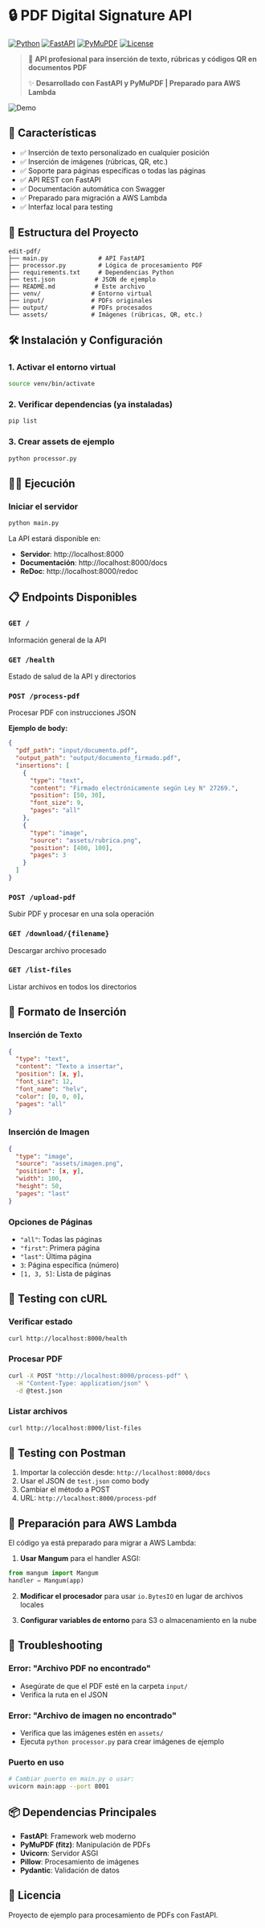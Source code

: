 # 🔒 PDF Digital Signature API

[![Python](https://img.shields.io/badge/Python-3.9+-blue.svg)](https://python.org)
[![FastAPI](https://img.shields.io/badge/FastAPI-0.104.1-green.svg)](https://fastapi.tiangolo.com)
[![PyMuPDF](https://img.shields.io/badge/PyMuPDF-1.23.8-red.svg)](https://pymupdf.readthedocs.io)
[![License](https://img.shields.io/badge/License-MIT-yellow.svg)](LICENSE)

> 🚀 **API profesional para inserción de texto, rúbricas y códigos QR en documentos PDF**
> 
> ✨ **Desarrollado con FastAPI y PyMuPDF | Preparado para AWS Lambda**

![Demo](https://img.shields.io/badge/Demo-TikTok%20Ready-ff69b4.svg)

## 🚀 Características

- ✅ Inserción de texto personalizado en cualquier posición
- ✅ Inserción de imágenes (rúbricas, QR, etc.)
- ✅ Soporte para páginas específicas o todas las páginas
- ✅ API REST con FastAPI
- ✅ Documentación automática con Swagger
- ✅ Preparado para migración a AWS Lambda
- ✅ Interfaz local para testing

## 📂 Estructura del Proyecto

```
edit-pdf/
├── main.py              # API FastAPI
├── processor.py         # Lógica de procesamiento PDF
├── requirements.txt     # Dependencias Python
├── test.json           # JSON de ejemplo
├── README.md           # Este archivo
├── venv/              # Entorno virtual
├── input/             # PDFs originales
├── output/            # PDFs procesados
└── assets/            # Imágenes (rúbricas, QR, etc.)
```

## 🛠️ Instalación y Configuración

### 1. Activar el entorno virtual
```bash
source venv/bin/activate
```

### 2. Verificar dependencias (ya instaladas)
```bash
pip list
```

### 3. Crear assets de ejemplo
```bash
python processor.py
```

## 🏃‍♂️ Ejecución

### Iniciar el servidor
```bash
python main.py
```

La API estará disponible en:
- **Servidor**: http://localhost:8000
- **Documentación**: http://localhost:8000/docs
- **ReDoc**: http://localhost:8000/redoc

## 📋 Endpoints Disponibles

### `GET /`
Información general de la API

### `GET /health`
Estado de salud de la API y directorios

### `POST /process-pdf`
Procesar PDF con instrucciones JSON

**Ejemplo de body:**
```json
{
  "pdf_path": "input/documento.pdf",
  "output_path": "output/documento_firmado.pdf",
  "insertions": [
    {
      "type": "text",
      "content": "Firmado electrónicamente según Ley N° 27269.",
      "position": [50, 30],
      "font_size": 9,
      "pages": "all"
    },
    {
      "type": "image",
      "source": "assets/rubrica.png",
      "position": [400, 100],
      "pages": 3
    }
  ]
}
```

### `POST /upload-pdf`
Subir PDF y procesar en una sola operación

### `GET /download/{filename}`
Descargar archivo procesado

### `GET /list-files`
Listar archivos en todos los directorios

## 📝 Formato de Inserción

### Inserción de Texto
```json
{
  "type": "text",
  "content": "Texto a insertar",
  "position": [x, y],
  "font_size": 12,
  "font_name": "helv",
  "color": [0, 0, 0],
  "pages": "all"
}
```

### Inserción de Imagen
```json
{
  "type": "image",
  "source": "assets/imagen.png",
  "position": [x, y],
  "width": 100,
  "height": 50,
  "pages": "last"
}
```

### Opciones de Páginas
- `"all"`: Todas las páginas
- `"first"`: Primera página
- `"last"`: Última página
- `3`: Página específica (número)
- `[1, 3, 5]`: Lista de páginas

## 🧪 Testing con cURL

### Verificar estado
```bash
curl http://localhost:8000/health
```

### Procesar PDF
```bash
curl -X POST "http://localhost:8000/process-pdf" \
  -H "Content-Type: application/json" \
  -d @test.json
```

### Listar archivos
```bash
curl http://localhost:8000/list-files
```

## 📱 Testing con Postman

1. Importar la colección desde: `http://localhost:8000/docs`
2. Usar el JSON de `test.json` como body
3. Cambiar el método a POST
4. URL: `http://localhost:8000/process-pdf`

## 🔧 Preparación para AWS Lambda

El código ya está preparado para migrar a AWS Lambda:

1. **Usar Mangum** para el handler ASGI:
```python
from mangum import Mangum
handler = Mangum(app)
```

2. **Modificar el procesador** para usar `io.BytesIO` en lugar de archivos locales

3. **Configurar variables de entorno** para S3 o almacenamiento en la nube

## 🚨 Troubleshooting

### Error: "Archivo PDF no encontrado"
- Asegúrate de que el PDF esté en la carpeta `input/`
- Verifica la ruta en el JSON

### Error: "Archivo de imagen no encontrado"
- Verifica que las imágenes estén en `assets/`
- Ejecuta `python processor.py` para crear imágenes de ejemplo

### Puerto en uso
```bash
# Cambiar puerto en main.py o usar:
uvicorn main:app --port 8001
```

## 📦 Dependencias Principales

- **FastAPI**: Framework web moderno
- **PyMuPDF (fitz)**: Manipulación de PDFs
- **Uvicorn**: Servidor ASGI
- **Pillow**: Procesamiento de imágenes
- **Pydantic**: Validación de datos

## 📄 Licencia

Proyecto de ejemplo para procesamiento de PDFs con FastAPI. 
